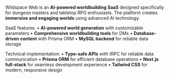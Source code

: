 Wildspace Web is an **AI-powered worldbuilding SaaS** designed specifically for dungeon masters and tabletop RPG enthusiasts. The platform creates **immersive and engaging worlds** using advanced AI technology.

SaaS features:
• **AI-powered world generation** with customizable parameters
• **Comprehensive worldbuilding tools** for DMs
• **Database-driven content** with Prisma ORM
• **MySQL backend** for reliable data storage

Technical implementation:
• **Type-safe APIs** with tRPC for reliable data communication
• **Prisma ORM** for efficient database operations
• **Next.js full-stack** for seamless development experience
• **Tailwind CSS** for modern, responsive design
